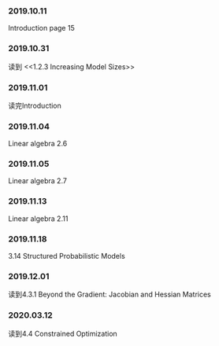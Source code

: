 ### 2019.10.11
Introduction page 15
### 2019.10.31
读到 <<1.2.3 Increasing Model Sizes>>
### 2019.11.01
读完Introduction
### 2019.11.04
Linear algebra 2.6
### 2019.11.05
Linear algebra 2.7
### 2019.11.13
Linear algebra 2.11
### 2019.11.18
3.14 Structured Probabilistic Models
### 2019.12.01
读到4.3.1 Beyond the Gradient: Jacobian and Hessian Matrices
### 2020.03.12
读到4.4 Constrained Optimization
